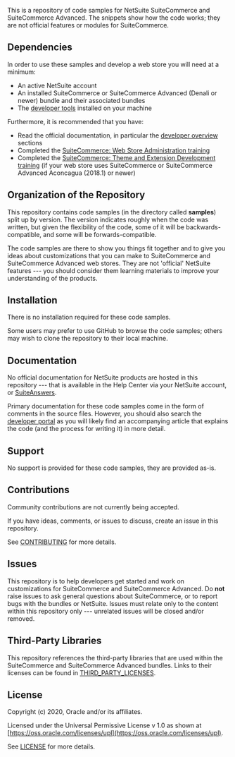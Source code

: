 This is a repository of code samples for NetSuite SuiteCommerce and SuiteCommerce Advanced. The snippets show how the code works; they are not official features or modules for SuiteCommerce.

## Dependencies

In order to use these samples and develop a web store you will need at a minimum:
* An active NetSuite account
* An installed SuiteCommerce or SuiteCommerce Advanced (Denali or newer) bundle and their associated bundles
* The [developer tools](https://system.netsuite.com/app/help/helpcenter.nl?fid=preface_1519250632.html) installed on your machine

Furthermore, it is recommended that you have:
* Read the official documentation, in particular the [developer overview](http://system.netsuite.com/app/help/helpcenter.nl?fid=chapter_N2655313.html) sections
* Completed the [SuiteCommerce: Web Store Administration training](https://www.netsuite.com/portal/services/training/suite-training/description-web-store-administration.shtml)
* Completed the [SuiteCommerce: Theme and Extension Development training](https://www.netsuite.com/portal/services/training/suite-training/description-suitecommerce-theme-and-extension-development.shtml) (if your web store uses SuiteCommerce or SuiteCommerce Advanced Aconcagua (2018.1) or newer)

## Organization of the Repository

This repository contains code samples (in the directory called **samples**) split up by version. The version indicates roughly when the code was written, but given the flexibility of the code, some of it will be backwards-compatible, and some will be forwards-compatible.

The code samples are there to show you things fit together and to give you ideas about customizations that you can make to SuiteCommerce and SuiteCommerce Advanced web stores. They are not 'official' NetSuite features --- you should consider them learning materials to improve your understanding of the products.

## Installation

There is no installation required for these code samples.

Some users may prefer to use GitHub to browse the code samples; others may wish to clone the repository to their local machine.

## Documentation

No official documentation for NetSuite products are hosted in this repository --- that is available in the Help Center via your NetSuite account, or [SuiteAnswers](https://netsuite.custhelp.com/app/home).

Primary documentation for these code samples come in the form of comments in the source files. However, you should also search the [developer portal](https://developers.suitecommerce.com) as you will likely find an accompanying article that explains the code (and the process for writing it) in more detail.

## Support

No support is provided for these code samples, they are provided as-is.

## Contributions

Community contributions are not currently being accepted.

If you have ideas, comments, or issues to discuss, create an issue in this repository.

See [CONTRIBUTING](CONTRIBUTING.md) for more details.

## Issues

This repository is to help developers get started and work on customizations for SuiteCommerce and SuiteCommerce Advanced. Do **not** raise issues to ask general questions about SuiteCommerce, or to report bugs with the bundles or NetSuite. Issues must relate only to the content within this repository only --- unrelated issues will be closed and/or removed.

## Third-Party Libraries

This repository references the third-party libraries that are used within the SuiteCommerce and SuiteCommerce Advanced bundles. Links to their licenses can be found in [THIRD_PARTY_LICENSES](THIRD_PARTY_LICENSES.txt).

## License

Copyright (c) 2020, Oracle and/or its affiliates.

Licensed under the Universal Permissive License v 1.0 as shown at [https://oss.oracle.com/licenses/upl](https://oss.oracle.com/licenses/upl).

See [LICENSE](LICENSE.txt) for more details.